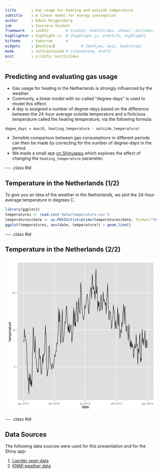 ```yaml
---
title       : Gas usage for heating and outside temperature
subtitle    : A linear model for energy consumption
author      : Edwin Rijgersberg
job         : Coursera Student
framework   : io2012        # {io2012, html5slides, shower, dzslides, ...}
highlighter : highlight.js  # {highlight.js, prettify, highlight}
hitheme     : tomorrow      # 
widgets     : [mathjax]            # {mathjax, quiz, bootstrap}
mode        : selfcontained # {standalone, draft}
knit        : slidify::knit2slides
---
```


## Predicting and evaluating gas usage

- Gas usage for heating in the Netherlands is strongly influenced by the weather
- Commonly, a linear model with so-called "degree-days" is used to model this effect.
- A day is assigned a number of degree-days based on the difference
between the 24-hour average outside temperature and a ficticious temperature called
the heating temperature, via the following formula:

```
degee_days = max(0, heating_temperature - outside_temperature)
```

- Sensible comparison between gas consumptions in different periods can then be
made by correcting for the number of degree-days in the period.
- We made a small app [on Shinyapps](https://edwinrijgersberg.shinyapps.io/GasUsage/)
which explores the effect of changing the ```heating_temperature``` parameter.

--- .class #id 

## Temperature in the Netherlands (1/2)
To give you an idea of the weather in the Netherlands, we plot the 24-hour average
temperature in degrees C.

```r
library(ggplot2)
temperatures <- read.csv('data/temperature.csv')
temperatures$date <- as.POSIXct(strptime(temperatures$date, format="%Y-%m-%d"))
ggplot(temperatures, aes(date, temperature)) + geom_line()
```

--- .class #id 

## Temperature in the Netherlands (2/2)
![plot of chunk unnamed-chunk-2](assets/fig/unnamed-chunk-2.png) 

--- .class #id

## Data Sources
The following data sources were used for this presentation and for the Shiny app:

1. [Liander open data](https://www.liander.nl/over-liander/innovatie/open-data/data)
2. [KNMI weather data](http://www.knmi.nl/klimatologie/daggegevens/index.cgi)




